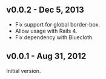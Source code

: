 v0.0.2 - Dec 5, 2013
--------------------

 * Fix support for global border-box.
 * Allow usage with Rails 4.
 * Fix dependency with Bluecloth.

v0.0.1 - Aug 31, 2012
---------------------

Initial version.

